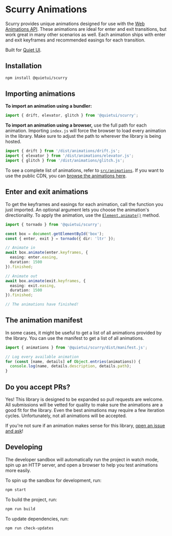 # Scurry Animations

Scurry provides unique animations designed for use with the [Web Animations API](https://developer.mozilla.org/en-US/docs/Web/API/Web_Animations_API). These animations are ideal for enter and exit transitions, but work great in many other scenarios as well. Each animation ships with enter and exit keyframes and recommended easings for each transition.

Built for [Quiet UI](https://quietui.org/).

## Installation

```bash
npm install @quietui/scurry
```

## Importing animations

**To import an animation using a bundler:**

```js
import { drift, elevator, glitch } from '@quietui/scurry';
```

**To import an animation using a browser,** use the full path for each animation. Importing `index.js` will force the browser to load every animation in the library. Make sure to adjust the path to wherever the library is being hosted.

```js
import { drift } from '/dist/animations/drift.js';
import { elevator } from '/dist/animations/elevator.js';
import { glitch } from '/dist/animations/glitch.js';
```

To see a complete list of animations, refer to [`src/animations`](https://github.com/quietui/scurry/tree/main/src/animations). If you want to use the public CDN, you can [browse the animations here](https://www.jsdelivr.com/package/npm/@quietui/scurry?tab=files&path=dist%2Fanimations).

## Enter and exit animations

To get the keyframes and easings for each animation, call the function you just imported. An optional argument lets you choose the animation's directionality. To apply the animation, use the [`Element.animate()`](https://developer.mozilla.org/en-US/docs/Web/API/Element/animate) method.

```ts
import { tornado } from '@quietui/scurry';

const box = document.getElementById('box');
const { enter, exit } = tornado({ dir: 'ltr' });

// Animate in
await box.animate(enter.keyframes, {
  easing: enter.easing,
  duration: 1500
}).finished;

// Animate out
await box.animate(exit.keyframes, {
  easing: exit.easing,
  duration: 1500
}).finished;

// The animations have finished!
```

## The animation manifest

In some cases, it might be useful to get a list of all animations provided by the library. You can use the manifest to get a list of all animations.

```ts
import { animations } from '@quietui/scurry/dist/manifest.js';

// Log every available animation
for (const [name, details] of Object.entries(animations)) {
  console.log(name, details.description, details.path);
}
```

## Do you accept PRs?

Yes! This library is designed to be expanded so pull requests are welcome. All submissions will be vetted for quality to make sure the animations are a good fit for the library. Even the best animations may require a few iteration cycles. Unfortunately, not all animations will be accepted.

If you're not sure if an animation makes sense for this library, [open an issue and ask](https://github.com/quietui/scurry/issues)!

## Developing

The developer sandbox will automatically run the project in watch mode, spin up an HTTP server, and open a browser to help you test animations more easily.

To spin up the sandbox for development, run:

```sh
npm start
```

To build the project, run:

```sh
npm run build
```

To update dependencies, run:

```sh
npm run check-updates
```
